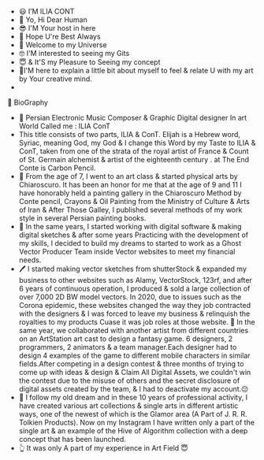 - 😃 I’M ILIA CONT
- 🌹 Yo, Hi Dear Human
- 😎 I'M Your host in here
- 🙋‍ Hope U're Best Always 
- 🤠 Welcome to my Universe
- 🤓 I'M interested to seeing my Gits
- 😇 & It'S my Pleasure to Seeing my concept
- 🚆I'M here to explain a little bit about myself to feel & relate U with my art by Your creative mind.
- 
🧬 BioGraphy
- 🤖 Persian Electronic Music Composer & Graphic Digital designer In art World Called me : ILIA ConT 
- This title consists of two parts, ILIA & ConT.  Elijah is a Hebrew word, Syriac, meaning God, my God & I change this Word by my Taste to ILIA & ConT, taken from one of the strata of the royal artist of France & Count of St. Germain alchemist & artist of the eighteenth century . at The End Conte is Carbon Pencil.
- 🎨 From the age of 7, I went to an art class & started physical arts by Chiaroscuro. It has been an honor for me that at the age of 9 and 11 I have honorably held a painting gallery in the Chiaroscuro Method by Conte pencil, Crayons & Oil Painting from the Ministry of Culture & Arts of Iran & After Those Galley, I published several methods of my work style in several Persian painting books. 
- 👾 In the same years, I started working with digital software & making digital sketches & after some years Practicing with the development of my skills, I decided to build my dreams to started to work as a Ghost Vector Producer Team inside Vector websites to meet my financial needs.
- 🖊 I started making vector sketches from shutterStock & expanded my business to other websites such as Alamy, VectorStock, 123rf, and after 6 years of continuous operation, I produced & sold a large collection of over 7,000 2D BW model vectors. In 2020, due to issues such as the Corona epidemic, these websites changed the way they job contracted with the designers & I was forced to leave my business & relinquish the royalties to my products Cuase it was job roles at those website.
🧪 In the same year, we collaborated with another artist from different countries on an ArtStation art cast to design a fantasy game. 6 designers, 2 programmers, 2 animators & a team manager.Each designer had to design 4 examples of the game to different mobile characters in similar fields.After competing in a design contest & three months of trying to come up with ideas & design & Claim All Digital Assets, we couldn't win the contest due to the misuse of others and the secret disclosure of digital assets created by the team, & I had to deactivate my account.😔
- 🔰 I follow my old dream and in these 10 years of professional activity, I have created various art collections & single arts in different artistic ways, one of the newest of which is the Glamor area (A Part of J. R. R. Tolkien Products). Now on my Instagram I have written only a part of the single art & an example of the Hive of Algorithm collection with a deep concept that has been launched.
- 👆 It was only A part of my experience in Art Field 😇
